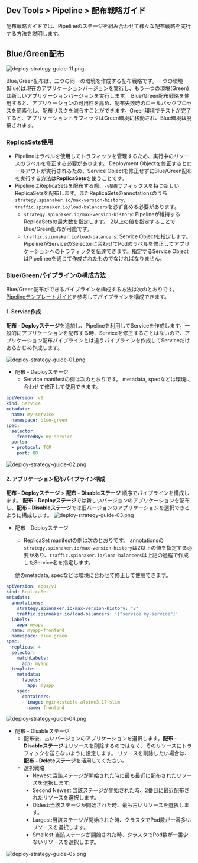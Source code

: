 ## Dev Tools > Pipeline > 配布戦略ガイド

配布戦略ガイドでは、Pipelineのステージを組み合わせて様々な配布戦略を実行する方法を説明します。

## Blue/Green配布

![deploy-strategy-guide-11.png](http://static.toastoven.net/prod_pipeline/2024-05-28/deploy-strategy-guide-11.png)

Blue/Green配布は、二つの同一の環境を作成する配布戦略です。一つの環境(Blue)は現在のアプリケーションバージョンを実行し、もう一つの環境(Green)は新しいアプリケーションバージョンを実行します。
Blue/Green配布戦略を使用すると、アプリケーションの可用性を高め、配布失敗時のロールバックプロセスを簡素化し、配布リスクを減らすことができます。Green環境でテストが完了すると、アプリケーショントラフィックはGreen環境に移動され、Blue環境は廃棄されます。

### ReplicaSets使用

- Pipelineはラベルを使用してトラフィックを管理するため、実行中のリソースのラベルを修正する必要があります。
Deployment Objectを修正するとロールアウトが実行されるため、Service Objectを修正せずにBlue/Green配布を実行する方法は**ReplicaSets**を使うことです。
- PipelineはReplicaSetsを配布する際、`-vNNN`サフィックスを持つ新しいReplicaSetsを配布します。またReplicaSetsのannotationsのうち`strategy.spinnaker.io/max-version-history`, `traffic.spinnaker.io/load-balancers`を必ず含める必要があります。
    - `strategy.spinnaker.io/max-version-history`: Pipelineが維持するReplicaSetsの最大数を指定します。 2以上の値を指定することでBlue/Green配布が可能です。
    - `traffic.spinnaker.io/load-balancers`: Service Objectを指定します。 PipelineがServiceのSelectorに合わせてPodのラベルを修正してアプリケーションへのトラフィックを伝達できます。指定するService ObjectはPipelineeを通じて作成されたものでなければなりません。

### Blue/Greenパイプラインの構成方法

Blue/Green配布ができるパイプラインを構成する方法は次のとおりです。
[Pipelineテンプレートガイド](/Dev%20Tools/Pipeline/ko/template-guide/)を参考してパイプラインを構成できます。

#### 1. Service作成

**配布 - Deployステージ**を追加し、Pipelineを利用してServiceを作成します。一般的にアプリケーションを配布する時、Serviceを修正することはないので、アプリケーション配布パイプラインとは違うパイプラインを作成してServiceだけあらかじめ作成します。

![deploy-strategy-guide-01.png](http://static.toastoven.net/prod_pipeline/2024-05-28/deploy-strategy-guide-01.png)

- 配布 - Deployステージ
    - Service manifestの例は次のとおりです。 metadata, specなどは環境に合わせて修正して使用できます。

``` yaml
apiVersion: v1
kind: Service
metadata:
  name: my-service
  namespace: blue-green
spec:
  selector:
    frontedBy: my-service
  ports:
  - protocol: TCP
    port: 80
```

![deploy-strategy-guide-02.png](http://static.toastoven.net/prod_pipeline/2024-05-28/deploy-strategy-guide-02.png)

#### 2. アプリケーション配布パイプライン構成

**配布 - Deployステージ** > **配布 - Disableステージ** 順序でパイプラインを構成します。 **配布 - Deployステージ**では新しいバージョンのアプリケーションを配布し、**配布 - Disableステージ**では旧バージョンのアプリケーションを選択できるように構成します。
![deploy-strategy-guide-03.png](http://static.toastoven.net/prod_pipeline/2024-05-28/deploy-strategy-guide-03.png)

- 配布 - Deployステージ
    - ReplicaSet manifestの例は次のとおりです。 annotationsの`strategy.spinnaker.io/max-version-history`は2以上の値を指定する必要があり、`traffic.spinnaker.io/load-balancers`は上記の過程で作成したService名を指定します。

     他のmetadata, specなどは環境に合わせて修正して使用できます。

```yaml
apiVersion: apps/v1
kind: ReplicaSet
metadata:
  annotations:
    strategy.spinnaker.io/max-version-history: "2"
    traffic.spinnaker.io/load-balancers: '["service my-service"]'
  labels:
    app: myapp
  name: myapp-frontend
  namespace: blue-green
spec:
  replicas: 4
  selector:
    matchLabels:
      app: myapp
  template:
    metadata:
      labels:
        app: myapp
    spec:
      containers:
      - image: nginx:stable-alpine3.17-slim
        name: frontend
```

![deploy-strategy-guide-04.png](http://static.toastoven.net/prod_pipeline/2024-05-28/deploy-strategy-guide-04.png)

- 配布 - Disableステージ
    - 配布後、古いバージョンのアプリケーションを選択します。**配布 - Disableステージ**はリソースを削除するのではなく、そのリソースにトラフィックを送らないように設定します。
     リソースを削除したい場合は、**配布 - Deleteステージ**を活用してください。
    - 選択戦略
        - Newest:当該ステージが開始された時に最も最近に配布されたリソースを選択します。
        - Second Newest:当該ステージが開始された時、2番目に最近配布されたリソースを選択します。
        - Oldest:当該ステージが開始された時、最も古いリソースを選択します。
        - Largest:当該ステージが開始された時、クラスタでPod数が一番多いリソースを選択します。
        - Smallest:当該ステージが開始された時、クラスタでPod数が一番少ないリソースを選択します。

![deploy-strategy-guide-05.png](http://static.toastoven.net/prod_pipeline/2024-05-28/deploy-strategy-guide-05.png)

